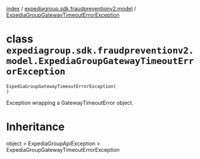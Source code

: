 [index](index.md) / [expediagroup.sdk.fraudpreventionv2.model](expediagroup.sdk.fraudpreventionv2.model.md) / [ExpediaGroupGatewayTimeoutErrorException](ExpediaGroupGatewayTimeoutErrorException.md)
# class `expediagroup.sdk.fraudpreventionv2.model.ExpediaGroupGatewayTimeoutErrorException`
```
ExpediaGroupGatewayTimeoutErrorException(
)
```

Exception wrapping a GatewayTimeoutError object.










# Inheritance
object > ExpediaGroupApiException > ExpediaGroupGatewayTimeoutErrorException